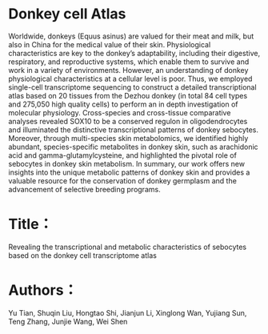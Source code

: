 # Donkey cell Atlas
Worldwide, donkeys (Equus asinus) are valued for their meat and milk, but also in China for the medical value of their skin. Physiological characteristics are key to the donkey’s adaptability, including their digestive, respiratory, and reproductive systems, which enable them to survive and work in a variety of environments. However, an understanding of donkey physiological characteristics at a cellular level is poor. Thus, we employed single-cell transcriptome sequencing to construct a detailed transcriptional atlas based on 20 tissues from the Dezhou donkey (in total 84 cell types and 275,050 high quality cells) to perform an in depth investigation of molecular physiology. Cross-species and cross-tissue comparative analyses revealed SOX10 to be a conserved regulon in oligodendrocytes and illuminated the distinctive transcriptional patterns of donkey sebocytes. Moreover, through multi-species skin metabolomics, we identified highly abundant, species-specific metabolites in donkey skin, such as arachidonic acid and gamma-glutamylcysteine, and highlighted the pivotal role of sebocytes in donkey skin metabolism. In summary, our work offers new insights into the unique metabolic patterns of donkey skin and provides a valuable resource for the conservation of donkey germplasm and the advancement of selective breeding programs.

# Title：
Revealing the transcriptional and metabolic characteristics of sebocytes based on the donkey cell transcriptome atlas

# Authors：
Yu Tian, Shuqin Liu, Hongtao Shi, Jianjun Li, Xinglong Wan, Yujiang Sun, Teng Zhang, Junjie Wang, Wei Shen
